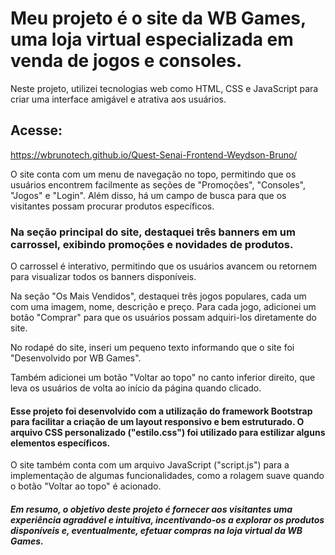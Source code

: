 # Meu projeto é o site da WB Games, uma loja virtual especializada em venda de jogos e consoles. 
Neste projeto, utilizei tecnologias web como HTML, CSS e JavaScript para criar uma interface amigável e atrativa aos usuários.

## Acesse:
https://wbrunotech.github.io/Quest-Senai-Frontend-Weydson-Bruno/

O site conta com um menu de navegação no topo, permitindo que os usuários encontrem facilmente as seções de "Promoções", "Consoles", "Jogos" e "Login". Além disso, há um campo de busca para que os visitantes possam procurar produtos específicos.

### Na seção principal do site, destaquei três banners em um carrossel, exibindo promoções e novidades de produtos. 
O carrossel é interativo, permitindo que os usuários avancem ou retornem para visualizar todos os banners disponíveis.

Na seção "Os Mais Vendidos", destaquei três jogos populares, cada um com uma imagem, nome, descrição e preço. 
Para cada jogo, adicionei um botão "Comprar" para que os usuários possam adquiri-los diretamente do site.

No rodapé do site, inseri um pequeno texto informando que o site foi "Desenvolvido por WB Games".

Também adicionei um botão "Voltar ao topo" no canto inferior direito, que leva os usuários de volta ao início da página quando clicado.

#### Esse projeto foi desenvolvido com a utilização do framework Bootstrap para facilitar a criação de um layout responsivo e bem estruturado. O arquivo CSS personalizado ("estilo.css") foi utilizado para estilizar alguns elementos específicos.

O site também conta com um arquivo JavaScript ("script.js") para a implementação de algumas funcionalidades, como a rolagem suave quando o botão "Voltar ao topo" é acionado.

##### Em resumo, o objetivo deste projeto é fornecer aos visitantes uma experiência agradável e intuitiva, incentivando-os a explorar os produtos disponíveis e, eventualmente, efetuar compras na loja virtual da WB Games.
